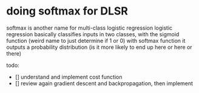 # doing softmax for DLSR
softmax is another name for multi-class logistic regression
logistic regression basically classifies inputs in two classes, with the sigmoid function (weird name to just determine if 1 or 0)
with softmax function it outputs a probability distribution (is it more likely to end up here or here or there)

todo:
- [] understand and implement cost function
- [] review again gradient descent and backpropagation, then implement
